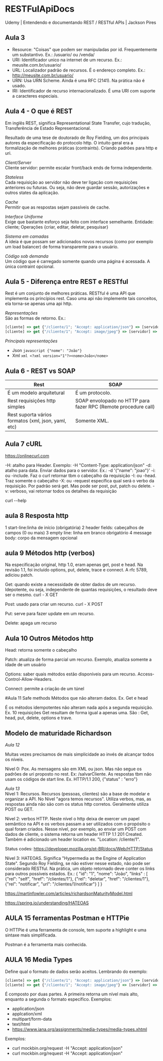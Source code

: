 # RESTFulApiDocs
Udemy | Entendendo e documentando REST / RESTful APIs | Jackson Pires

## Aula 3
- Resource: "Coisas" que podem ser manipuladas por id. Frequentemente um substantivo. Ex.: /usuario/ ou /venda/
- URI: Identificador unico na internet de um recurso. Ex.: meusite.com.br/usuario/
- URL: Localizador padrão de recursos. É o endereço completo. Ex.: http://meusite.com.br/usuario/
- URN: Usa URN Scheme. Ainda é uma RFC (2141). Na prática não é usado.
- IRI: Identificador de recurso internacionalizado. É uma URI com suporte a caracteres especiais.

## Aula 4 - O que é REST
Em inglês REST, significa Representational State Transfer, cujo tradução, Transferência de Estado Representacional.

Resultado de uma tese de doutorado de Roy Fielding, um dos principais autores da especificação do protocolo http. O intuito geral era a formalização de melhores práticas (contraints). Criando padrões para http e uri.

*Client/Server* <br/>
Cliente servidor: permite escalar front/back ends de forma independente.

*Stateless* <br/>
Cada requisição ao servidor não deve ter ligação com requisições anteriores ou futuras. Ou seja, não deve guardar sessão, autorizações e outros states da aplicação.

*Cache* <br/>
Permitir que as respostas sejam passíveis de cache.

*Interface Uniforme* <br/>
Exige que bastante esforço seja feito com interface semelhante. Entidade: cliente; Operações {criar, editar, deletar, pesquisar}

*Sistema em camadas* <br/>
A ideia é que possam ser adicionados novos recursos (como por exemplo um load balancer) de forma transparente para o usuário.

*Código sob demanda* <br/>
Um código que é carregado somente quando uma página é acessada. A única contraint opcional.


## Aula 5 - Diferença entre REST e RESTful
Rest é um conjunto de melhores práticas. RESTful é uma API que implementa os princípios rest. Caso uma api não implemente tais conceitos, ela torna-se apenas uma api http.

*Representações* <br/>
São as formas de retorno. Ex.:<br/>
```javascript
[cliente] => get {"/cliente/1"; "Accept: application/json"} => [servidor] => {"nome": "João da Silva"}
[cliente] => get {"/cliente/1"; "Accept: image/jpeg"} => [servidor] => {imagem}
```

*Principais representações*<br/>
- Json ```javascript {"nome": "João"}```
- Xml ```xml <?xml version="1"?><nome>João</nome>```

## Aula 6 - REST vs SOAP
 Rest | SOAP 
 -----|------
É um modelo arquitetural |  É um protocolo.
Rest requisições http simples| SOAP envolopado no HTTP para fazer RPC (Remote procedure call)
Rest suporta vários formatos (xml, json, yaml, etc)| Somente XML.

## Aula 7 cURL
https://onlinecurl.com

-H: atalho para Header. Exemplo: -H "Content-Type: application/json"
-d: atalho para data. Enviar dados para o servidor. Ex.: -d '{"name": "joao"}'
-i: ou -include. Faz o curl retornar tbm o cabeçalho da requisição 
-I: ou -head. Traz somente o cabeçalho
-X: ou -request específica qual será o verbo da requisição. Por padrão será get. Mas pode ser post, put, patch ou delete. 
-v: verboso, vai retornar todos os detalhes da requisição 

curl --help 

## aula 8 Resposta http 
1 start-line:linha de início (obrigatória) 
2 header fields: cabeçalhos de campos (0 ou mais) 
3 empty line: linha em branco obrigatório 
4 message body: corpo da mensagem opcional 

## aula 9 Métodos http (verbos) 
Na especificação original, http 1.0, eram apenas get, post e head. Na revisão 1.1, foi incluído options, put, delete, trace e connect. A rfc 5789, adiciou patch. 

Get: quando existe a necessidade de obter dados de um recurso. Idepotente, ou seja, independente de quantas requisições, o resultado deve ser o mesmo. curl - X GET

Post: usado para criar um recurso. curl - X POST

Put: serve para fazer update em um recurso. 

Delete: apaga um recurso

## Aula 10 Outros Métodos http
Head: retorna somente o cabeçalho

Patch: atualiza de forma parcial um recurso. Exemplo, atualiza somente a idade de um usuário

Options: saber quais métodos estão disponíveis para um recurso. Access-Control-Allow-Headers. 

Connect: permite a criação de um túnel
 
 #Aula 11 Safe methods 
 Métodos que não alteram dados. Ex. Get e head 
 
 É os métodos idempotentes não alteram nada após a segunda requisição. Ex. 10 requisições Get resultam de forma igual a apenas uma. São : Get, head, put, delete, options e trave. 
 
 ## Modelo de maturidade Richardson 
*Aula 12*
 
Muitas vezes precisamos de mais simplicidade ao invés de alcançar todos os níveis. 
 
Nível 0: Pox. As mensagens são em XML ou json. Mas não segue os padrões de uri proposto no rest. Ex: /salvarCliente. As respostas tbm não usam os códigos de start line. Ex. HTTP/1.1 200, {"status" : "erro"} 

*Aula 13* <br />
Nível 1: Recursos. Recursos (pessoas, clientes) são a base de modelar e organizar a API. No Nível "agora temos recursos". Utiliza verbos, mas, as respostas ainda não são com os status http corretos. Geralmente utiliza POST ou GET.
 
Nível 2: verbos HTTP. Neste nível o http deixa de exercer um papel semântico na API e os verbos passam a ser utilizados com o propósito o qual foram criados. Nesse nível, por exemplo, ao enviar um POST com dados de cliente, o sistema retorna um header HTTP 1.1 201 Created. Também é adicionado um header location ex. "Location: /cliente/1".

Status codes:
https://developer.mozilla.org/pt-BR/docs/Web/HTTP/Status

 Nível 3: HATEOAS. Significa "Hypermedia as the Engine of Application State". Segundo Roy Fielding, se não estiver nesse estado, não pode ser considerado RESTful. Na prática, um objeto retornado deve conter os links para outros possíveis estados. Ex.: 
{
  "id": "1", 
  "nome": "João", 
  "links" : [ 
    {"rel": "self", "href": "/clientes/1"}, 
    {"rel": "deletar", "href": "/clientes/1"}, 
    {"rel": "notificar", "url": "/clientes/1/notificar"} 
  ]
}

https://martinfowler.com/articles/richardsonMaturityModel.html

https://spring.io/understanding/HATEOAS 

## AULA 15 ferramentas Postman e HTTPie

O HTTPie é uma ferramenta de console, tem suporte a highlight e uma sintaxe mais simplificada. 

Postman é a ferramenta mais conhecida. 

## AULA 16 Media Types

Define qual o formato de dados serão aceitos. Lembrando do exemplo:
```javascript
[cliente] => get {"/cliente/1"; "Accept: application/json"} => [servidor] => {"nome": "João da Silva"}
[cliente] => get {"/cliente/1"; "Accept: image/jpeg"} => [servidor] => {imagem}
```
É composto por duas partes. A primeira retorna um nível mais alto, enquanto a segunda o formato específico. Exemplos:
- application/json
- applcation/xml
- multipart/form-data
- text/html
- https://www.iana.org/assignments/media-types/media-types.xhtml

Exemplos:
- curl mockbin.org/request -H "Accept: application/json"
- curl mockbin.org/request -H "Accept: application/json"
